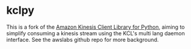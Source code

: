 # kclpy

This is a fork of the [Amazon Kinesis Client Library for Python](https://github.com/awslabs/amazon-kinesis-client-python),
aiming to simplify consuming a kinesis stream using the KCL's multi lang daemon interface.  See the awslabs github
repo for more background.
